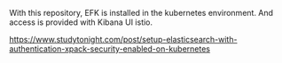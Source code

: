 With this repository, EFK is installed in the kubernetes environment. And access is provided with Kibana UI istio.

https://www.studytonight.com/post/setup-elasticsearch-with-authentication-xpack-security-enabled-on-kubernetes
